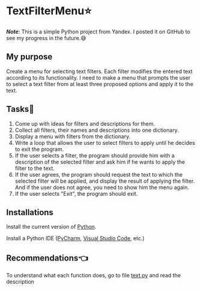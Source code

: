 # TextFilterMenu:star:
***Note***: This is a simple Python project from Yandex. 
I posted it on GitHub to see my progress in the future.:sweat_smile:
## My purpose
Create a menu for selecting text filters.
Each filter modifies the entered text according to its functionality.
I need to make a menu that prompts the user to select a text filter from at least three proposed options and apply it to the text.
## Tasks:book:
1) Come up with ideas for filters and descriptions for them.
2) Collect all filters, their names and descriptions into one dictionary.
3) Display a menu with filters from the dictionary.
4) Write a loop that allows the user to select filters to apply until he decides to exit the program.
5) If the user selects a filter, the program should provide him with a description of the selected filter and ask him if he wants to apply the filter to the text.
6) If the user agrees, the program should request the text to which the selected filter will be applied, and display the result of applying the filter. And if the user does not agree, you need to show him the menu again.
7) If the user selects "Exit", the program should exit.
## Installations
Install the current version of [Python](https://www.python.org/downloads/).

Install a Python IDE ([PyCharm](https://www.jetbrains.comru-ru/pycharm/download/?section=windows), 
[Visual Studio Code](https://code.visualstudio.com/download), etc.)
## Recommendations:point_left:
To understand what each function does, go to file [text.py](text.py) 
and read the description
